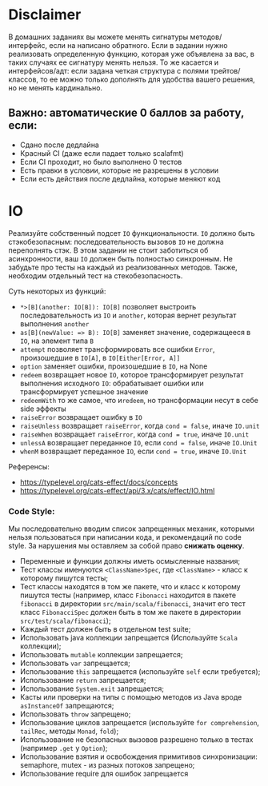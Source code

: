 # Disclaimer

В домашних заданиях вы можете менять сигнатуры методов/интерфейс, если на написано обратного. Если в задании нужно
реализовать определенную функцию, которая уже объявлена за вас, в таких случаях ее сигнатуру менять нельзя. То же
касается и интерфейсов/адт: если задана четкая структура с полями трейтов/классов, то ее можно только дополнять для
удобства вашего решения, но не менять кардинально.

## Важно: автоматические 0 баллов за работу, если:
* Сдано после дедлайна
* Красный CI (даже если падает только scalafmt)
* Если CI проходит, но было выполнено 0 тестов
* Есть правки в условии, которые не разрешены в условии
* Если есть действия после дедлайна, которые меняют код 

# IO

Реализуйте собственный подсет `IO` функциональности.
`IO` должно быть стэкобезопасным: последовательность вызовов `IO` не должна переполнять стэк.
В этом задании не стоит заботиться об асинхронности, ваш `IO` должен быть полностью синхронным.
Не забудьте про тесты на каждый из реализованных методов. Также, необходим отдельный тест на стекобезопасность.

Суть некоторых из функций:

* `*>[B](another: IO[B]): IO[B]` позволяет выстроить последовательность из `IO` и `another`, которая вернет результат
  выполнения `another`
* `as[B](newValue: => B): IO[B]` заменяет значение, содержащееся в `IO`, на элемент типа `B`
* `attempt` позволяет трансформировать все ошибки `Error`, произошедшие в `IO[A]`, в `IO[Either[Error, A]]`
* `option` заменяет ошибки, произошедшие в `IO`, на None
* `redeem` возвращает новое `IO`, которое трансформирует результат выполнения исходного `IO`: обрабатывает ошибки или
  трансформирует успешное значение
* `redeemWith` то же самое, что и`redeem`, но трансформации несут в себе side эффекты
* `raiseError` возвращает ошибку в `IO`
* `raiseUnless` возвращает `raiseError`, когда `cond = false`, иначе `IO.unit`
* `raiseWhen` возвращает `raiseError`, когда `cond = true`, иначе `IO.unit`
* `unlessA` возвращает переданное `IO`, если `cond = false`, иначе `IO.Unit`
* `whenM` возвращает переданное `IO`, если `cond = true`, иначе `IO.Unit`

Референсы:

* https://typelevel.org/cats-effect/docs/concepts
* https://typelevel.org/cats-effect/api/3.x/cats/effect/IO.html

### Code Style:

Мы последовательно вводим список запрещенных механик, которыми нельзя пользоваться при написании кода, и рекомендаций по
code style. За нарушения мы оставляем за собой право **снижать оценку**.

* Переменные и функции должны иметь осмысленные названия;
* Тест классы именуются `<ClassName>Spec`, где `<ClassName>` - класс к которому пишутся тесты;
* Тест классы находятся в том же пакете, что и класс к которому пишутся тесты (например, класс `Fibonacci` находится в
  пакете `fibonacci` в директории `src/main/scala/fibonacci`, значит его тест класс `FibonacciSpec` должен быть в том же
  пакете в директории `src/test/scala/fibonacci`);
* Каждый тест должен быть в отдельном test suite;
* Использовать java коллекции запрещается (Используйте `Scala` коллекции);
* Использовать `mutable` коллекции запрещается;
* Использовать `var` запрещается;
* Использование `this` запрещается (используйте `self` если требуется);
* Использование `return` запрещается;
* Использование `System.exit` запрещается;
* Касты или проверки на типы с помощью методов из Java вроде `asInstanceOf` запрещаются;
* Использовать `throw` запрещено;
* Использование циклов запрещается (используйте `for comprehension`, `tailRec`, методы `Monad`, `fold`);
* Использование не безопасных вызовов разрешено только в тестах (например `.get` у `Option`);
* Использование взятия и освобождения примитивов синхронизации: semaphore, mutex - из разных потоков запрещено;
* Использование require для ошибок запрещается
